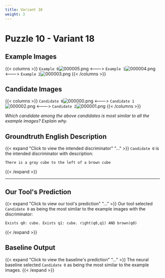 ```yaml
---
title: Variant 18
weight: 3
---
```


# Puzzle 10 - Variant 18

## Example Images
{{< columns >}}
`Example 0`![000005.png](/clevr-variants/alternate-color/fovariant-18/render/images/CLEVR_val_000005.png)
<--->
`Example 1`![000004.png](/clevr-variants/alternate-color/fovariant-18/render/images/CLEVR_val_000004.png)
<--->
`Example 2`![000003.png](/clevr-variants/alternate-color/fovariant-18/render/images/CLEVR_val_000003.png)
{{< /columns >}}

## Candidate Images
{{< columns >}}
`Candidate 0`![000000.png](/clevr-variants/alternate-color/fovariant-18/render/images/CLEVR_val_000000.png)
<--->
`Candidate 1`![000002.png](/clevr-variants/alternate-color/fovariant-18/render/images/CLEVR_val_000002.png)
<--->
`Candidate 2`![000001.png](/clevr-variants/alternate-color/fovariant-18/render/images/CLEVR_val_000001.png)
{{< /columns >}}

*Which candidate among the above candidates is most similar to all the example images? Explain why.*

## Groundtruth English Description

{{< expand "Click to view the intended discriminator" "..." >}}
`Candidate 0` is the intended discriminator with description:
```plaintext 
There is a gray cube to the left of a brown cube
```
{{< /expand >}}

---



## Our Tool's Prediction

{{< expand "Click to view our tool's prediction" "..." >}}
Our tool selected `Candidate 0` as being the most similar to the example images with the discriminator:
```plaintext
Exists q0: cube. Exists q1: cube. right(q0,q1) AND brown(q0)
```
{{< /expand >}}



## Baseline Output

{{< expand "Click to view the baseline's prediction" "..." >}}
The neural baseline selected `Candidate 0` as being the most similar to the example images.
{{< /expand >}}

